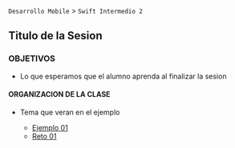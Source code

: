 
`Desarrollo Mobile` > `Swift Intermedio 2`


## Titulo de la Sesion 

### OBJETIVOS 

- Lo que esperamos que el alumno aprenda al finalizar la sesion 

#### ORGANIZACION DE LA CLASE 

- Tema que veran en el ejemplo

	- [Ejemplo 01](Ejemplo-01)
	- [Reto 01](Reto-01)

